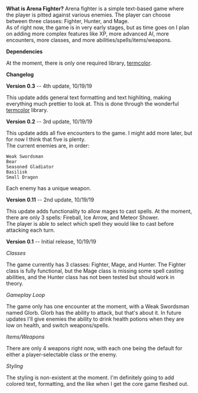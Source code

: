 **What is Arena Fighter?**
Arena fighter is a simple text-based game where the player is pitted against various enemies.
The player can choose between three classes: Fighter, Hunter, and Mage.  
As of right now, the game is in very early stages, but as time goes on I plan on adding more complex features like
XP, more advanced AI, more encounters, more classes, and more abilities/spells/items/weapons.

**Dependencies**

At the moment, there is only one required library, <a href="https://pypi.org/project/termcolor/">termcolor</a>.

**Changelog**


**Version 0.3** -- 4th update, 10/19/19

This update adds general text formatting and text highliting, making everything much prettier to look at.  This is done through the 
wonderful <a href="https://pypi.org/project/termcolor/">termcolor</a> library.


**Version 0.2** -- 3rd update, 10/19/19

This update adds all five encounters to the game.  I might add more later, but for now I think that five is plenty.  
The current enemies are, in order:

    Weak Swordsman
    Bear
    Seasoned Gladiator
    Basilisk
    Small Dragon

Each enemy has a unique weapon.


**Version 0.11** -- 2nd update, 10/19/19

This update adds functionality to allow mages to cast spells.  At the moment, there are only 3 spells: Fireball, Ice Arrow, and Meteor Shower.  
The player is able to select which spell they would like to cast before attacking each turn.


**Version 0.1** -- Initial release, 10/19/19

*Classes*

The game currently has 3 classes: Fighter, Mage, and Hunter.  The Fighter class is fully functional, but the Mage class
is missing some spell casting abilities, and the Hunter class has not been tested but should work in theory.

*Gameplay Loop*

The game only has one encounter at the moment, with a Weak Swordsman named Glorb.  Glorb has the ability to attack, but that's about it.
In future updates I'll give enemies the ability to drink health potions when they are low on health, and switch weapons/spells.

*Items/Weapons*

There are only 4 weapons right now, with each one being the default for either a player-selectable class or the enemy.

*Styling* 

The styling is non-existent at the moment.  I'm definitely going to add colored text, formatting, and the like when I get the core game fleshed out.
